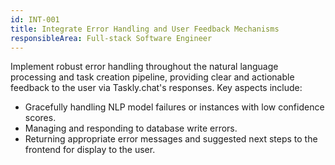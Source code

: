 ```yaml
---
id: INT-001
title: Integrate Error Handling and User Feedback Mechanisms
responsibleArea: Full-stack Software Engineer
---
```

Implement robust error handling throughout the natural language processing and task creation pipeline, providing clear and actionable feedback to the user via Taskly.chat's responses. Key aspects include:
*   Gracefully handling NLP model failures or instances with low confidence scores.
*   Managing and responding to database write errors.
*   Returning appropriate error messages and suggested next steps to the frontend for display to the user.